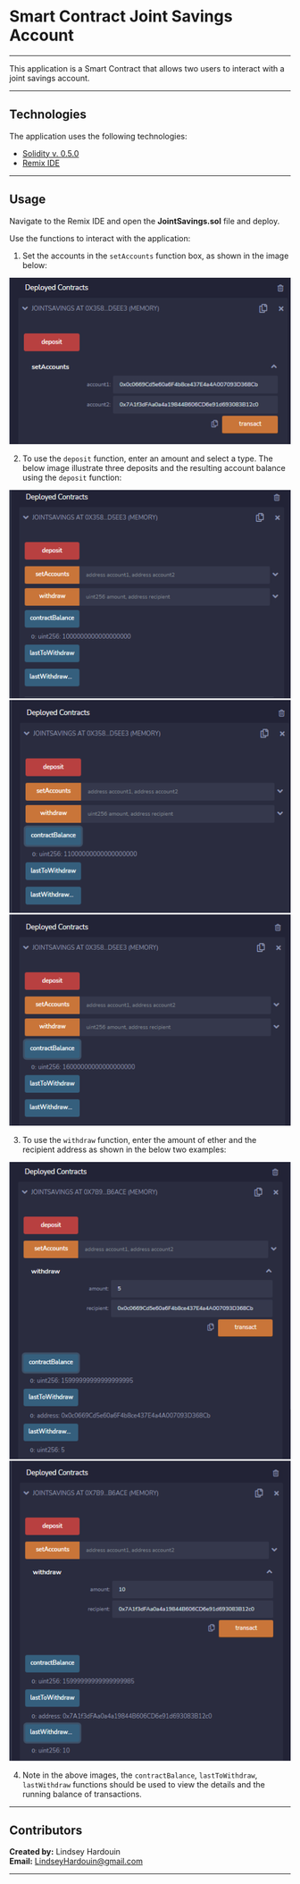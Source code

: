 # Smart Contract Joint Savings Account

---

This application is a Smart Contract that allows two users to interact with a joint savings account.

---

## Technologies

The application uses the following technologies:

- [Solidity v. 0.5.0](https://docs.soliditylang.org/en/v0.5.0/)
- [Remix IDE](https://remix.ethereum.org/)

---

## Usage

Navigate to the Remix IDE and open the **JointSavings.sol** file and deploy.

Use the functions to interact with the application:
1) Set the accounts in the `setAccounts` function box, as shown in the image below:

![Set Accounts](Execution_Results/setAccounts.PNG)

2) To use the `deposit` function, enter an amount and select a type. The below image illustrate three deposits and the resulting account balance using the `deposit` function:

![Deposit 1 Ether](Execution_Results/txn1.PNG)
![Deposit 10 Ether](Execution_Results/txn2.PNG)
![Deposit 5 Ether](Execution_Results/txn3.PNG)

3) To use the `withdraw` function, enter the amount of ether and the recipient address as shown in the below two examples:

![Withdraw 5 Ether](Execution_Results/wd1.PNG)
![Withdraw 10 Ether](Execution_Results/wd2.PNG)

4) Note in the above images, the `contractBalance`, `lastToWithdraw`, `lastWithdraw` functions should be used to view the details and the running balance of transactions.

---

## Contributors

**Created by:** Lindsey Hardouin<br>
**Email:** LindseyHardouin@gmail.com<br>

---


